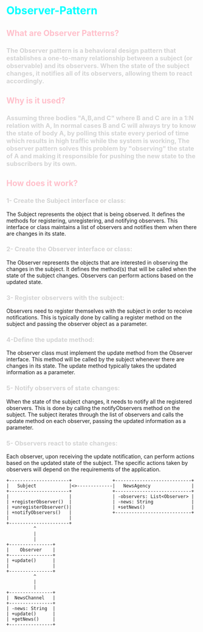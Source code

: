 # <span style = "color:cyan" > Observer-Pattern 

## <span style = "color:pink" >What are Observer Patterns? 

### <span style="color:lightgrey"> The Observer pattern is a behavioral design pattern that establishes a one-to-many relationship between a subject (or observable) and its observers. When the state of the subject changes, it notifies all of its observers, allowing them to react accordingly.

## <span style = "color:pink" >Why is it used?</span>

### <span style="color:lightgrey"> Assuming three bodies "A,B,and C" where B and C are in a 1:N relation with A, In normal cases B and C will always try to know the state of body A, by polling this state every period of time which results in high traffic while the system is working, The observer pattern solves this problem by "observing" the state of A and making it responsible for pushing the new state to the subscribers by its own.

## <span style = "color:pink" > How does it work?

### <span style="color:lightgrey"> 1- Create the Subject interface or class:
The Subject represents the object that is being observed. It defines the methods for registering, unregistering, and notifying observers. This interface or class maintains a list of observers and notifies them when there are changes in its state.

### <span style="color:lightgrey"> 2- Create the Observer interface or class:
The Observer represents the objects that are interested in observing the changes in the subject. It defines the method(s) that will be called when the state of the subject changes. Observers can perform actions based on the updated state.

### <span style="color:lightgrey"> 3- Register observers with the subject:
Observers need to register themselves with the subject in order to receive notifications. This is typically done by calling a register method on the subject and passing the observer object as a parameter.

### <span style="color:lightgrey"> 4-Define the update method:
The observer class must implement the update method from the Observer interface. This method will be called by the subject whenever there are changes in its state. The update method typically takes the updated information as a parameter.

### <span style="color:lightgrey"> 5- Notify observers of state changes:
When the state of the subject changes, it needs to notify all the registered observers. This is done by calling the notifyObservers method on the subject. The subject iterates through the list of observers and calls the update method on each observer, passing the updated information as a parameter.

### <span style="color:lightgrey"> 5- Observers react to state changes:
Each observer, upon receiving the update notification, can perform actions based on the updated state of the subject. The specific actions taken by observers will depend on the requirements of the application.

    +----------------------+               +----------------------------+
    |   Subject            |<>-------------|   NewsAgency               |
    +----------------------+               +----------------------------+
    |                      |               | -observers: List<Observer> |
    | +registerObserver()  |               | -news: String              |
    | +unregisterObserver()|               | +setNews()                 |
    | +notifyObservers()   |               +----------------------------+
    |                      |
    +----------------------+
              ^
              |
              |
    +----------------+
    |    Observer    |
    +----------------+
    | +update()      |
    |                |
    +----------------+
              ^
              |
              |
    +----------------+
    |  NewsChannel   |
    +----------------+
    | -news: String  |
    | +update()      |
    | +getNews()     |
    +----------------+
